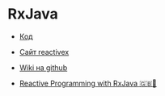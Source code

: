 # RxJava

* [Код](https://github.com/ReactiveX/RxJava)
* [Сайт reactivex](http://reactivex.io/)
* [Wiki на github](https://github.com/ReactiveX/RxJava/wiki)

* [Reactive Programming with RxJava :uk::green_book:](http://shop.oreilly.com/product/0636920042228.do)
